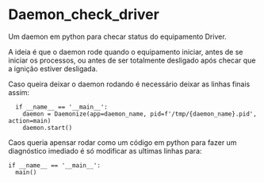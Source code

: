 # Daemon_check_driver
Um daemon em python para checar status do equipamento Driver.

A ideia é que o daemon rode quando o equipamento iniciar, antes de se iniciar os processos, ou antes de ser totalmente desligado após checar que a ignição estiver desligada.

Caso queira deixar o daemon rodando é necessário deixar as linhas finais assim:

```
  if __name__ == '__main__':
    daemon = Daemonize(app=daemon_name, pid=f'/tmp/{daemon_name}.pid', action=main)
    daemon.start()
```

Caos queria apensar rodar como um código em python para fazer um diagnóstico imediado é só modificar as ultimas linhas para:

```
if __name__ == '__main__':
  main()
```
